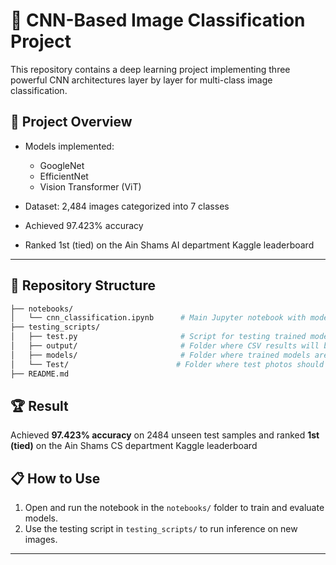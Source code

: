 # 🧠 CNN-Based Image Classification Project

This repository contains a deep learning project implementing three powerful CNN architectures layer by layer for multi-class image classification.

## 🚀 Project Overview

- Models implemented:  
  - GoogleNet 
  - EfficientNet  
  - Vision Transformer (ViT)  

- Dataset: 2,484 images categorized into 7 classes  
- Achieved 97.423% accuracy  
- Ranked 1st (tied) on the Ain Shams AI department Kaggle leaderboard

---

## 📂 Repository Structure
```bash
├── notebooks/
│   └── cnn_classification.ipynb      # Main Jupyter notebook with model training and evaluation
├── testing_scripts/
│   ├── test.py                       # Script for testing trained models on new data
│   ├── output/                       # Folder where CSV results will be saved
│   ├── models/                       # Folder where trained models are saved
│   └── Test/                        # Folder where test photos should be placed
├── README.md  
```
## 🏆 Result

Achieved **97.423% accuracy** on 2484 unseen test samples and ranked **1st (tied)** on the Ain Shams CS department Kaggle leaderboard
## 📋 How to Use

1. Open and run the notebook in the `notebooks/` folder to train and evaluate models.  
2. Use the testing script in `testing_scripts/` to run inference on new images.

---
